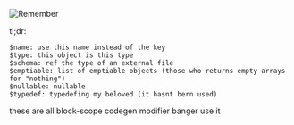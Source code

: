 ![Remember](https://github.com/HenrySck075/pxmaterial/assets/remember.gif)

tl;dr:
```
$name: use this name instead of the key
$type: this object is this type 
$schema: ref the type of an external file
$emptiable: list of emptiable objects (those who returns empty arrays for "nothing")
$nullable: nullable 
$typedef: typedefing my beloved (it hasnt bern used)
```
these are all block-scope codegen modifier banger use it
